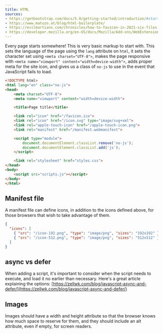 ```yaml
---
title: HTML
sources:
- https://getbootstrap.com/docs/5.0/getting-started/introduction/#starter-template
- https://www.matuzo.at/blog/html-boilerplate/
- https://evilmartians.com/chronicles/how-to-favicon-in-2021-six-files-that-fit-most-needs
- https://developer.mozilla.org/en-US/docs/Mozilla/Add-ons/WebExtensions/manifest.json/icons
---
```


Every page starts somewhere! This is very basic markup to start with. This sets the language of the page using the `lang` attribute on `html`, it sets the character set using `<meta charset="UTF-8">`, makes the page responsive with `<meta name="viewport" content="width=device-width">`, adds proper meta for the site icon, and gives us a class of `no-js` to use in the event that JavaScript fails to load.

```html
<!DOCTYPE html>
<html lang="en" class="no-js">
<head>
    <meta charset="UTF-8">
    <meta name="viewport" content="width=device-width">

    <title>Page title</title>

    <link rel="icon" href="/favicon.ico">
    <link rel="icon" href="/icon.svg" type="image/svg+xml">
    <link rel="apple-touch-icon" href="/apple-touch-icon.png">
    <link rel="manifest" href="/manifest.webmanifest">

    <script type="module">
        document.documentElement.classList.remove('no-js');
        document.documentElement.classList.add('js');
    </script>

    <link rel="stylesheet" href="styles.css">
</head>
<body>
    <script src="scripts.js"></script>
</body>
</html>
```

## Manifest file

A manifest file can define icons, in addition to the icons defined above, for those browsers that wish to take advantage of them.

```json
{
  "icons": [
    { "src": "/icon-192.png", "type": "image/png", "sizes": "192x192" },
    { "src": "/icon-512.png", "type": "image/png", "sizes": "512x512" }
  ]
}
```

## async vs defer

When adding a script, it's important to consider when the script needs to execute, and load it no earlier than necessary. Here's a great article explaining the options: [https://zellwk.com/blog/javascript-async-and-defer/](https://zellwk.com/blog/javascript-async-and-defer/)

## Images

Images should have a width and height attribute so that the browser knows how much space to reserve for them, and they should include an alt attribute, even if empty, for screen readers.